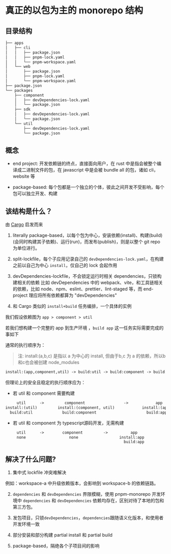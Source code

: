 # 真正的以包为主的 monorepo 结构

## 目录结构

```txt
├── apps
│   ├── cli
│   │   ├── package.json
│   │   ├── pnpm-lock.yaml
│   │   └── pnpm-workspace.yaml
│   └── web
│       ├── package.json
│       ├── pnpm-lock.yaml
│       └── pnpm-workspace.yaml
├── package.json
└── packages
    ├── component
    │   ├── devDependencies-lock.yaml
    │   └── package.json
    ├── sdk
    │   ├── devDependencies-lock.yaml
    │   └── package.json
    └── util
        ├── devDependencies-lock.yaml
        └── package.json
```

## 概念

- end project: 开发依赖链的终点，直接面向用户，在 rust 中是指会被整个编译成二进制文件的包，在 javascript 中是会被 bundle all 的包，诸如 cli，website 等

- package-based: 每个包都是一个独立的个体，彼此之间开发不受影响，每个包可以独立开发、构建

## 该结构是什么？

由 [Cargo](https://rustwiki.org/en/cargo/faq.html#why-do-binaries-have-cargolock-in-version-control-but-not-libraries) 启发而来

1. literally package-based，以每个包为中心，安装依赖(install)、构建(build)(会同时构建其子依赖)、运行(run)，而发布(publish)，则是以整个 git repo 为单位进行。

2. split-lockfile，每个子应用记录自己的 `devDependencies-lock.yaml`，在构建之前以自己为中心 `install`，仅自己的 lock 会起作用

3. devDependencies-lockfile，不会锁定运行时相关 dependencies，只锁构建相关的依赖 比如 devDependencies 中的 webpack、vite，和工具链相关的依赖，比如 node、npm、eslint、prettier、lint-staged 等，而 end-project 理应将所有依赖都算为 "devDependencies"

4. 和 Cargo 类似的 `install+build` 任务编排，一个具体的实例

我们假设依赖图为 `app > component > util`

若我们想构建一个完整的 app 到生产环境 ，`build app` 这一任务实际需要完成的事如下

通常的执行顺序为：

> 注: install:(a,b,c) 是指以 a 为中心的 install, 但由于b,c 为 a 的依赖，所以b和c也会被创建 node_modules

```txt
install:(app,component,util) -> build:util -> build:component -> build:app 
```

但理论上的安全且稳定的执行顺序应为：

- 若 util 和 component 需要构建

```txt
     util      ->         component                 ->            app
install:(util)         install:(component, util)            install:(app, util, component) 
  build:util             build:component                      build:app  
```

- 若 util 和 component 为 typescript源码开发，无需构建

```txt
     util      ->        component         ->          app
     none                   none                  install:app
                                                    build:app
```



## 解决了什么问题?

1. 集中式 lockfile 冲突难解决

例如：workspace-a 中升级依赖版本，会影响到 workspace-b 的依赖链路。

2. `dependencies` 和 `devDependencies` 界限模糊，使用 pnpm-monorepo 开发环境中 `dependencies` 和 `devDependencies` 依赖均存在，区别对待了本地的包和第三方包。

3. 发包项目，只锁`devDependencies`，`dependencies`跟随语义化版本，和使用者开发环境一致

4. 部分安装和部分构建 partial install 和 partial build

5. package-based，隔绝各个子项目间的影响